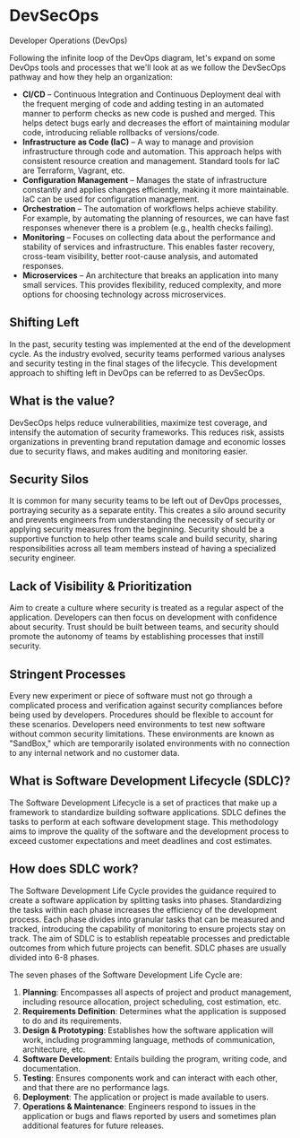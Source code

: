# DevSecOps

Developer Operations (DevOps) 

Following the infinite loop of the DevOps diagram, let's expand on some DevOps tools and processes that we'll look at as we follow the DevSecOps pathway and how they help an organization:

- **CI/CD** – Continuous Integration and Continuous Deployment deal with the frequent merging of code and adding testing in an automated manner to perform checks as new code is pushed and merged. This helps detect bugs early and decreases the effort of maintaining modular code, introducing reliable rollbacks of versions/code.
- **Infrastructure as Code (IaC)** – A way to manage and provision infrastructure through code and automation. This approach helps with consistent resource creation and management. Standard tools for IaC are Terraform, Vagrant, etc.
- **Configuration Management** – Manages the state of infrastructure constantly and applies changes efficiently, making it more maintainable. IaC can be used for configuration management.
- **Orchestration** – The automation of workflows helps achieve stability. For example, by automating the planning of resources, we can have fast responses whenever there is a problem (e.g., health checks failing).
- **Monitoring** – Focuses on collecting data about the performance and stability of services and infrastructure. This enables faster recovery, cross-team visibility, better root-cause analysis, and automated responses.
- **Microservices** – An architecture that breaks an application into many small services. This provides flexibility, reduced complexity, and more options for choosing technology across microservices.

## Shifting Left

In the past, security testing was implemented at the end of the development cycle. As the industry evolved, security teams performed various analyses and security testing in the final stages of the lifecycle. This development approach to shifting left in DevOps can be referred to as DevSecOps.

## What is the value?

DevSecOps helps reduce vulnerabilities, maximize test coverage, and intensify the automation of security frameworks. This reduces risk, assists organizations in preventing brand reputation damage and economic losses due to security flaws, and makes auditing and monitoring easier.

## Security Silos

It is common for many security teams to be left out of DevOps processes, portraying security as a separate entity. This creates a silo around security and prevents engineers from understanding the necessity of security or applying security measures from the beginning. Security should be a supportive function to help other teams scale and build security, sharing responsibilities across all team members instead of having a specialized security engineer.

## Lack of Visibility & Prioritization

Aim to create a culture where security is treated as a regular aspect of the application. Developers can then focus on development with confidence about security. Trust should be built between teams, and security should promote the autonomy of teams by establishing processes that instill security.

## Stringent Processes

Every new experiment or piece of software must not go through a complicated process and verification against security compliances before being used by developers. Procedures should be flexible to account for these scenarios. Developers need environments to test new software without common security limitations. These environments are known as "SandBox," which are temporarily isolated environments with no connection to any internal network and no customer data.

## What is Software Development Lifecycle (SDLC)?

The Software Development Lifecycle is a set of practices that make up a framework to standardize building software applications. SDLC defines the tasks to perform at each software development stage. This methodology aims to improve the quality of the software and the development process to exceed customer expectations and meet deadlines and cost estimates.

## How does SDLC work?

The Software Development Life Cycle provides the guidance required to create a software application by splitting tasks into phases. Standardizing the tasks within each phase increases the efficiency of the development process. Each phase divides into granular tasks that can be measured and tracked, introducing the capability of monitoring to ensure projects stay on track. The aim of SDLC is to establish repeatable processes and predictable outcomes from which future projects can benefit. SDLC phases are usually divided into 6-8 phases.

The seven phases of the Software Development Life Cycle are:

1. **Planning**: Encompasses all aspects of project and product management, including resource allocation, project scheduling, cost estimation, etc.
2. **Requirements Definition**: Determines what the application is supposed to do and its requirements.
3. **Design & Prototyping**: Establishes how the software application will work, including programming language, methods of communication, architecture, etc.
4. **Software Development**: Entails building the program, writing code, and documentation.
5. **Testing**: Ensures components work and can interact with each other, and that there are no performance lags.
6. **Deployment**: The application or project is made available to users.
7. **Operations & Maintenance**: Engineers respond to issues in the application or bugs and flaws reported by users and sometimes plan additional features for future releases.
